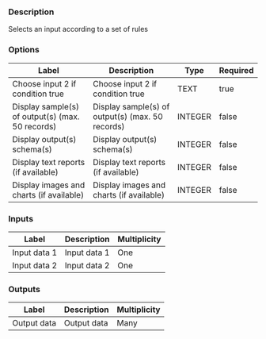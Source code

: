 ###  Description
Selects an input according to a set of rules
###  Options
| Label | Description | Type | Required |
|---|---|---|---|
| Choose input 2 if condition true | Choose input 2 if condition true | TEXT | true |
| Display sample(s) of output(s) (max. 50 records) | Display sample(s) of output(s) (max. 50 records) | INTEGER | false |
| Display output(s) schema(s) | Display output(s) schema(s) | INTEGER | false |
| Display text reports (if available) | Display text reports (if available) | INTEGER | false |
| Display images and charts (if available) | Display images and charts (if available) | INTEGER | false |
###  Inputs
| Label | Description | Multiplicity |
|---|---|---|
| Input data 1 | Input data 1 | One |
| Input data 2 | Input data 2 | One |
###  Outputs
| Label | Description | Multiplicity |
|---|---|---|
| Output data | Output data | Many |
